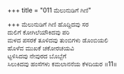+++
title = "011 ಮೆಲುನುಡಿಗೆ ಗಿಣಿ"

+++
ಮೆಲುನುಡಿಗೆ ಗಿಣಿ ಹೊದ್ದಿದವು ಸರ  
ದುಲಿಗೆ ಕೋಗಿಲೆಯೌಕಿದವು ಪರಿ  
ಮಳದ ಪಸರಕೆ ತೂಳಿದವು ತುಂಬಿಗಳು ಡೊಂಬಿಯಲಿ   
ಹೊಳೆವ ಮುಖಕೆ ಚಕೋರಚಯವಿ  
ಟ್ಟಳಿಸಿದವು ನೇವುರದ ಬೊಬ್ಬೆಗೆ  
ಸಿಲುಕಿದವು ಹಂಸೆಗಳು ಕಮಲಾನನೆಯ ಕೆಳದಿಯರ      ॥11॥